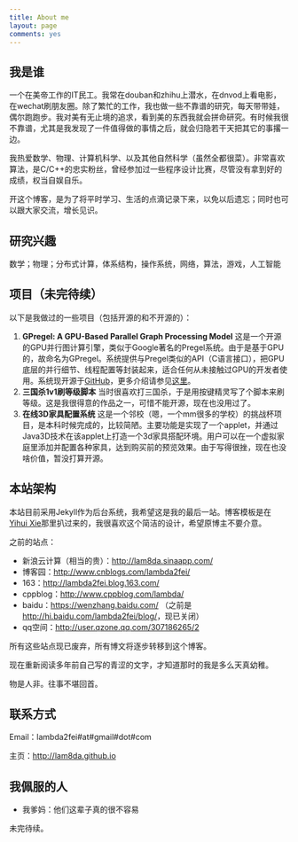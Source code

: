 ```yaml
---
title: About me
layout: page
comments: yes
---
```


## 我是谁

一个在美帝工作的IT民工。我常在douban和zhihu上潜水，在dnvod上看电影，在wechat刷朋友圈。除了繁忙的工作，我也做一些不靠谱的研究，每天带带娃，偶尔跑跑步。我对美有无止境的追求，看到美的东西我就会拼命研究。有时候我很不靠谱，尤其是我发现了一件值得做的事情之后，就会归隐若干天把其它的事撂一边。

我热爱数学、物理、计算机科学、以及其他自然科学（虽然全都很菜）。非常喜欢算法，是C/C++的忠实粉丝，曾经参加过一些程序设计比赛，尽管没有拿到好的成绩，权当自娱自乐。

开这个博客，是为了将平时学习、生活的点滴记录下来，以免以后遗忘；同时也可以跟大家交流，增长见识。

## 研究兴趣

数学；物理；分布式计算，体系结构，操作系统，网络，算法，游戏，人工智能

## 项目（未完待续）

以下是我做过的一些项目（包括开源的和不开源的）：

1. **GPregel: A GPU-Based Parallel Graph Processing Model**
这是一个开源的GPU并行图计算引擎，类似于Google著名的Pregel系统。由于是基于GPU的，故命名为GPregel。系统提供与Pregel类似的API（C语言接口），把GPU底层的并行细节、线程配置等封装起来，适合任何从未接触过GPU的开发者使用。系统现开源于[GitHub](https://github.com/lam8da/gpregel)，更多介绍请参见[这里](https://docs.google.com/file/d/0B9nsNVKfFotgaVRlX3lHOFRsTXM/edit)。
2. **三国杀1v1刷等级脚本** 当时很喜欢打三国杀，于是用按键精灵写了个脚本来刷等级。这是我很得意的作品之一，可惜不能开源，现在也没用过了。
3. **在线3D家具配置系统** 这是一个邻校（嗯，一个mm很多的学校）的挑战杯项目，是本科时候完成的，比较简陋。主要功能是实现了一个applet，并通过Java3D技术在该applet上打造一个3d家具搭配环境。用户可以在一个虚拟家庭里添加并配置各种家具，达到购买前的预览效果。由于写得很挫，现在也没啥价值，暂没打算开源。

## 本站架构

本站目前采用Jekyll作为后台系统，我希望这是我的最后一站。博客模板是在[Yihui Xie](http://yihui.name/)那里扒过来的，我很喜欢这个简洁的设计，希望原博主不要介意。

之前的站点：
- 新浪云计算（相当的贵）：<http://lam8da.sinaapp.com/>
- 博客园：<http://www.cnblogs.com/lambda2fei/>
- 163：<http://lambda2fei.blog.163.com/>
- cppblog：<http://www.cppblog.com/lambda/>
- baidu：<https://wenzhang.baidu.com/>
  （之前是<http://hi.baidu.com/lambda2fei/blog/>，现已关闭）
- qq空间：<http://user.qzone.qq.com/307186265/2>

所有这些站点现已废弃，所有博文将逐步转移到这个博客。

现在重新阅读多年前自己写的青涩的文字，才知道那时的我是多么天真幼稚。

物是人非。往事不堪回首。

## 联系方式

Email：lambda2fei#at#gmail#dot#com

主页：<http://lam8da.github.io>

## 我佩服的人

- 我爹妈：他们这辈子真的很不容易
<!--
- 杨阳：一个苦人，2008年一个夏雨夜说“我把一件工作当另一件工作的休息”，我不用想长征两万五，这个人就足以当苦的底线了
- 王明夫、王丰和杨大林老师：思维、气场；2008-2009年士兵突击
- 卢鸫翔：专业 + 敬业，尤其在2012年2月9日让我深感敬佩
- John Tukey：我认为他是小宇宙最强的统计学家，似乎抬手就能开创一个领域
- David Donoho：《数据科学50年》是从学术角度谈数据科学的唯一一篇没水分的文章
- John Kimmel：爱护作者的出版人
- Michael Lawrence：天才人物，也是做基础建设工作的人，除了代码之外，写作水平也是超一流，值得学习，这个时代缺少这种在底层工作而且极其低调的人
- [Qu Long](http://longor.public.iastate.edu/)（传说中的rtist）：我称之为[COS论坛](http://cos.name/cn/)上最聪明的人
- Bill Cleveland：除了他在统计图形方面的工作之外，还有一篇十年前关于[Data Science](http://cm.bell-labs.com/cm/ms/departments/sia/doc/datascience.pdf)的一篇文章让我深为认同
- 邱怡轩：我就不表扬了，否则他又要一天到晚顶个大鸭梨了
-->

未完待续。
